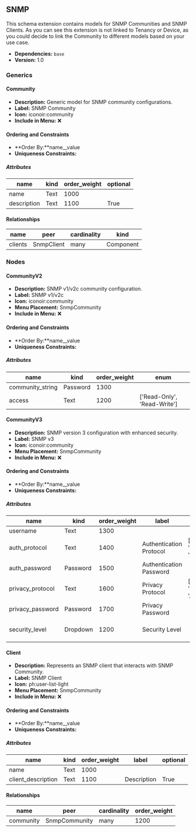 ## SNMP

This schema extension contains models for SNMP Communities and SNMP Clients. As you can see this extension is not linked to Tenancy or Device, as you could decide to link the Community to different models based on your use case.

- **Dependencies:** `base`
- **Version:** 1.0

### Generics

#### Community

- **Description:** Generic model for SNMP community configurations.
- **Label:** SNMP Community
- **Icon:** iconoir:community
- **Include in Menu:** ❌

#### Ordering and Constraints

- **Order By:**name__value
- **Uniqueness Constraints:**

##### Attributes

| name | kind | order_weight | optional |
| ---- | ---- | ------------ | -------- |
| name | Text | 1000 |  |
| description | Text | 1100 | True |

#### Relationships

| name | peer | cardinality | kind |
| ---- | ---- | ----------- | ---- |
| clients | SnmpClient | many | Component |

### Nodes

#### CommunityV2

- **Description:** SNMP v1/v2c community configuration.
- **Label:** SNMP v1/v2c
- **Icon:** iconoir:community
- **Menu Placement:** SnmpCommunity
- **Include in Menu:** ❌

#### Ordering and Constraints

- **Order By:**name__value
- **Uniqueness Constraints:**

##### Attributes

| name | kind | order_weight | enum |
| ---- | ---- | ------------ | ---- |
| community\_string | Password | 1300 |  |
| access | Text | 1200 | \['Read\-Only', 'Read\-Write'\] |

#### CommunityV3

- **Description:** SNMP version 3 configuration with enhanced security.
- **Label:** SNMP v3
- **Icon:** iconoir:community
- **Menu Placement:** SnmpCommunity
- **Include in Menu:** ❌

#### Ordering and Constraints

- **Order By:**name__value
- **Uniqueness Constraints:**

##### Attributes

| name | kind | order_weight | label | enum | optional | choices |
| ---- | ---- | ------------ | ----- | ---- | -------- | ------- |
| username | Text | 1300 |  |  |  | \`\` |
| auth\_protocol | Text | 1400 | Authentication Protocol | \['None', 'MD5', 'SHA'\] |  | \`\` |
| auth\_password | Password | 1500 | Authentication Password |  | True | \`\` |
| privacy\_protocol | Text | 1600 | Privacy Protocol | \['None', 'DES', 'AES'\] |  | \`\` |
| privacy\_password | Password | 1700 | Privacy Password |  | True | \`\` |
| security\_level | Dropdown | 1200 | Security Level |  |  | \`noAuthNoPriv, authNoPriv, authPriv\` |

#### Client

- **Description:** Represents an SNMP client that interacts with SNMP Community.
- **Label:** SNMP Client
- **Icon:** ph:user-list-light
- **Menu Placement:** SnmpCommunity
- **Include in Menu:** ❌

#### Ordering and Constraints

- **Order By:**name__value
- **Uniqueness Constraints:**

##### Attributes

| name | kind | order_weight | label | optional |
| ---- | ---- | ------------ | ----- | -------- |
| name | Text | 1000 |  |  |
| client\_description | Text | 1100 | Description | True |

#### Relationships

| name | peer | cardinality | order_weight |
| ---- | ---- | ----------- | ------------ |
| community | SnmpCommunity | many | 1200 |
